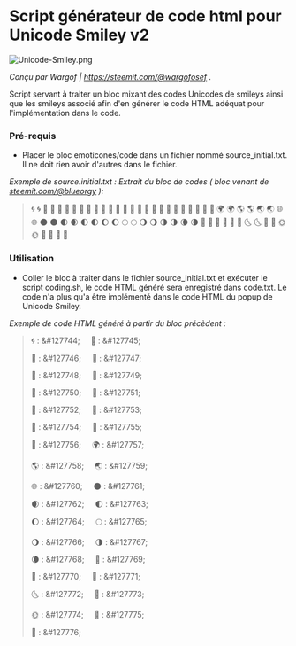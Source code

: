 # Script générateur de code html pour Unicode Smiley v2

![Unicode-Smiley.png](https://framapic.org/lfNZKIQvgxmk/TePKkyLW7D52.png)


*Conçu par Wargof | https://steemit.com/@wargofosef .*

Script servant à traiter un bloc mixant des codes Unicodes de smileys ainsi que les smileys associé afin d'en générer le code HTML adéquat pour l'implémentation dans le code.


### Pré-requis

- Placer le bloc emoticones/code dans un fichier nommé source_initial.txt. Il ne doit rien avoir d'autres dans le fichier.

*Exemple de source.initial.txt :*
*Extrait du bloc de codes ( bloc venant de [steemit.com/@blueorgy](https://steemit.com/@blueorgy/steemit-emojis-master-list) ):*

> 🌀 	&#127744; 	🌁 	&#127745; 	🌂 	&#127746;
> 🌃 	&#127747; 	🌄 	&#127748; 	🌅 	&#127749;
> 🌆 	&#127750; 	🌇 	&#127751; 	🌈 	&#127752;
> 🌉 	&#127753; 	🌊 	&#127754; 	🌋 	&#127755;
> 🌌 	&#127756; 	🌍 	&#127757; 	🌎 	&#127758;
> 🌏 	&#127759; 	🌐 	&#127760; 	🌑 	&#127761;
> 🌒 	&#127762; 	🌓 	&#127763; 	🌔 	&#127764;
> 🌕 	&#127765; 	🌖 	&#127766; 	🌗 	&#127767;
> 🌘 	&#127768; 	🌙 	&#127769; 	🌚 	&#127770;
> 🌛 	&#127771; 	🌜 	&#127772; 	🌝 	&#127773;
> 🌞 	&#127774; 	🌟 	&#127775; 	🌠 	&#127776;

### Utilisation

- Coller le bloc à traiter dans le fichier source_initial.txt et exécuter le script coding.sh, le code HTML généré sera enregistré dans code.txt.
Le code n'a plus qu'a être implémenté dans le code HTML du popup de Unicode Smiley.


*Exemple de code HTML généré à partir du bloc précèdent :*

> <p>&#127744; : &amp;#127744; &nbsp;&nbsp;&nbsp; &#127745; : &amp;#127745;</p>
> <p>&#127746; : &amp;#127746; &nbsp;&nbsp;&nbsp; &#127747; : &amp;#127747;</p>
> <p>&#127748; : &amp;#127748; &nbsp;&nbsp;&nbsp; &#127749; : &amp;#127749;</p>
> <p>&#127750; : &amp;#127750; &nbsp;&nbsp;&nbsp; &#127751; : &amp;#127751;</p>
> <p>&#127752; : &amp;#127752; &nbsp;&nbsp;&nbsp; &#127753; : &amp;#127753;</p>
> <p>&#127754; : &amp;#127754; &nbsp;&nbsp;&nbsp; &#127755; : &amp;#127755;</p>
> <p>&#127756; : &amp;#127756; &nbsp;&nbsp;&nbsp; &#127757; : &amp;#127757;</p>
> <p>&#127758; : &amp;#127758; &nbsp;&nbsp;&nbsp; &#127759; : &amp;#127759;</p>
> <p>&#127760; : &amp;#127760; &nbsp;&nbsp;&nbsp; &#127761; : &amp;#127761;</p>
> <p>&#127762; : &amp;#127762; &nbsp;&nbsp;&nbsp; &#127763; : &amp;#127763;</p>
> <p>&#127764; : &amp;#127764; &nbsp;&nbsp;&nbsp; &#127765; : &amp;#127765;</p>
> <p>&#127766; : &amp;#127766; &nbsp;&nbsp;&nbsp; &#127767; : &amp;#127767;</p>
> <p>&#127768; : &amp;#127768; &nbsp;&nbsp;&nbsp; &#127769; : &amp;#127769;</p>
> <p>&#127770; : &amp;#127770; &nbsp;&nbsp;&nbsp; &#127771; : &amp;#127771;</p>
> <p>&#127772; : &amp;#127772; &nbsp;&nbsp;&nbsp; &#127773; : &amp;#127773;</p>
> <p>&#127774; : &amp;#127774; &nbsp;&nbsp;&nbsp; &#127775; : &amp;#127775;</p>
> <p>&#127776; : &amp;#127776; &nbsp;&nbsp;&nbsp; 